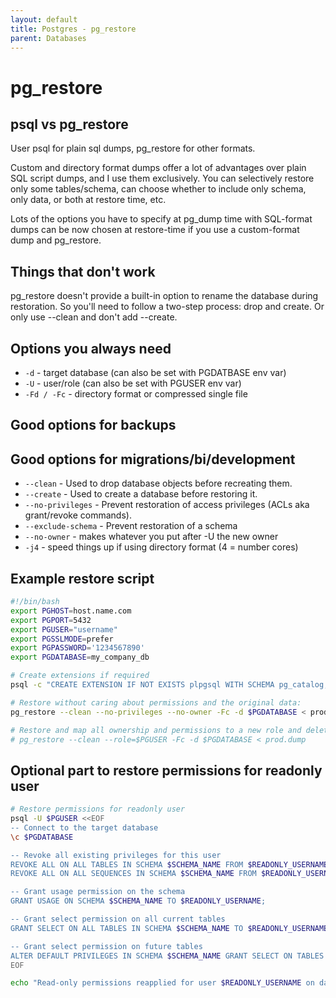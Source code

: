 ```yaml
---
layout: default
title: Postgres - pg_restore
parent: Databases
---
```


# pg_restore

## psql vs pg_restore

User psql for plain sql dumps, pg_restore for other formats.

Custom and directory format dumps offer a lot of advantages over plain
SQL script dumps, and I use them exclusively. You can selectively
restore only some tables/schema, can choose whether to include only
schema, only data, or both at restore time, etc.

Lots of the options you have to specify at pg_dump time with
SQL-format dumps can be now chosen at restore-time if you use a
custom-format dump and pg_restore.

## Things that don't work

pg_restore doesn't provide a built-in option to rename the database
during restoration. So you'll need to follow a two-step
process: drop and create. Or only use --clean and don't add --create.

## Options you always need

* `-d` - target database (can also be set with PGDATBASE env var)
* `-U` - user/role (can also be set with PGUSER env var)
* `-Fd / -Fc` - directory format or compressed single file

## Good options for backups

## Good options for migrations/bi/development

* `--clean` - Used to drop database objects before recreating them.
* `--create` - Used to create a database before restoring it.
* `--no-privileges` - Prevent restoration of access privileges (ACLs aka grant/revoke commands).
* `--exclude-schema` - Prevent restoration of a schema
* `--no-owner` - makes whatever you put after -U the new owner
* `-j4` - speed things up if using directory format (4 = number cores)

## Example restore script

```bash
#!/bin/bash
export PGHOST=host.name.com
export PGPORT=5432
export PGUSER="username"
export PGSSLMODE=prefer
export PGPASSWORD='1234567890'
export PGDATABASE=my_company_db

# Create extensions if required
psql -c "CREATE EXTENSION IF NOT EXISTS plpgsql WITH SCHEMA pg_catalog;"

# Restore without caring about permissions and the original data:
pg_restore --clean --no-privileges --no-owner -Fc -d $PGDATABASE < prod.dump

# Restore and map all ownership and permissions to a new role and delete old data:
# pg_restore --clean --role=$PGUSER -Fc -d $PGDATABASE < prod.dump
```

## Optional part to restore permissions for readonly user

```bash
# Restore permissions for readonly user
psql -U $PGUSER <<EOF
-- Connect to the target database
\c $PGDATABASE

-- Revoke all existing privileges for this user
REVOKE ALL ON ALL TABLES IN SCHEMA $SCHEMA_NAME FROM $READONLY_USERNAME;
REVOKE ALL ON ALL SEQUENCES IN SCHEMA $SCHEMA_NAME FROM $READONLY_USERNAME;

-- Grant usage permission on the schema
GRANT USAGE ON SCHEMA $SCHEMA_NAME TO $READONLY_USERNAME;

-- Grant select permission on all current tables
GRANT SELECT ON ALL TABLES IN SCHEMA $SCHEMA_NAME TO $READONLY_USERNAME;

-- Grant select permission on future tables
ALTER DEFAULT PRIVILEGES IN SCHEMA $SCHEMA_NAME GRANT SELECT ON TABLES TO $READONLY_USERNAME;
EOF

echo "Read-only permissions reapplied for user $READONLY_USERNAME on database $PGDATABASE"
```
